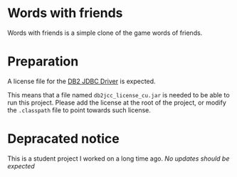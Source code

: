 # Words with friends

Words with friends is a simple clone of the game words of friends.

# Preparation

A license file for the [DB2 JDBC Driver](http://www-01.ibm.com/support/docview.wss?uid=swg21363866) is expected. 

This means that a file named `db2jcc_license_cu.jar` is needed to be able to run this project. Please add the license at the root of the project, or modify the `.classpath` file to point towards such license.

# Depracated notice
This is a student project I worked on a long time ago. *No updates should be expected*

